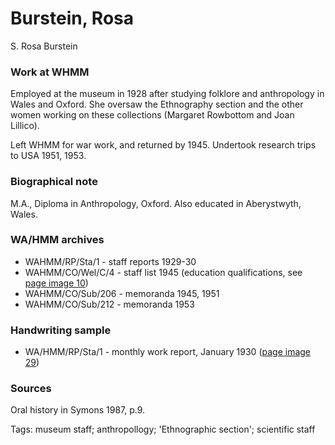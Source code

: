 # Burstein, Rosa

S. Rosa Burstein

### Work at WHMM

Employed at the museum in 1928 after studying folklore and anthropology in Wales and Oxford. She oversaw the Ethnography section and the other women working on these collections (Margaret Rowbottom and Joan Lillico).

Left WHMM for war work, and returned by 1945. Undertook research trips to USA 1951, 1953.

### Biographical note

M.A., Diploma in Anthropology, Oxford. Also educated in Aberystwyth, Wales.

### WA/HMM archives

* WAHMM/RP/Sta/1  - staff reports 1929-30
* WAHMM/CO/Wel/C/4  - staff list 1945  (education qualifications, see [page image 10](https://wellcomecollection.org/works/gkqyqdrb/items?canvas=11))
* WAHMM/CO/Sub/206  - memoranda 1945, 1951
* WAHMM/CO/Sub/212 - memoranda 1953&#x20;

### Handwriting sample

* WA/HMM/RP/Sta/1  - monthly work report, January 1930 ([page image 29](https://wellcomecollection.org/works/aadq2es3/items?canvas=29))

### Sources

Oral history in Symons 1987, p.9.



Tags: museum staff; anthropollogy; 'Ethnographic section'; scientific staff
